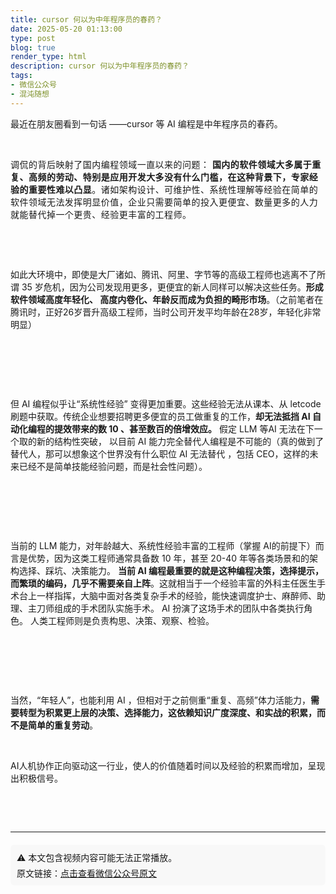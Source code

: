 ```yaml
---
title: cursor 何以为中年程序员的春药？
date: 2025-05-20 01:13:00
type: post
blog: true
render_type: html
description: cursor 何以为中年程序员的春药？
tags:
- 微信公众号
- 混沌随想
---
```


<p style="visibility: visible;">最近在朋友圈看到一句话 ——cursor 等 AI 编程是中年程序员的春药。</p><p style="visibility: visible;"><br style="visibility: visible;"></p><p style="visibility: visible;"><span style="background-color: transparent; caret-color: var(--weui-BRAND); letter-spacing: 0.034em; visibility: visible;">调侃的背后映射了国内编程领域一直以来的问题： <span style="font-weight: bold; visibility: visible;">国内的软件领域大多属于重复、高频的劳动、特别是应用开发大多没有什么门槛，在这种背景下，专家经验的重要性难以凸显</span>。诸如架构设计、可维护性、系统性理解等经验在简单的软件领域无法发挥明显价值，企业只需要简单的投入更便宜、数量更多的人力就能替代掉一个更贵、经验更丰富的工程师。</span><br style="visibility: visible;"></p><p style="visibility: visible;"><br style="visibility: visible;"></p><p style="visibility: visible;"><br style="visibility: visible;"></p><p style="visibility: visible;">如此大环境中，即使是大厂诸如、腾讯、阿里、字节等的高级工程师也逃离不了所谓 35 岁危机，因为公司发现用更多，更便宜的新人同样可以解决这些任务。<span style="font-weight: bold; visibility: visible;">形成软件领域高度年轻化、 高度内卷化、年龄反而成为负担的畸形市场</span>。（之前笔者在腾讯时，正好26岁晋升高级工程师，当时公司开发平均年龄在28岁，年轻化非常明显）</p><p style="visibility: visible;"><br style="visibility: visible;"></p><p style="visibility: visible;"><br style="visibility: visible;"></p><p style="visibility: visible;"><br style="visibility: visible;"></p><p style="visibility: visible;">但 AI 编程似乎让“系统性经验” 变得更加重要。这些经验无法从课本、从 letcode 刷题中获取。传统企业想要招聘更多便宜的员工做重复的工作，<span style="font-weight: bold; visibility: visible;">却无法抵挡 AI 自动化编程的提效带来的数 10 、甚至数百的倍增效应。</span> 假定 LLM 等AI 无法在下一个取的新的结构性突破， 以目前 AI 能力完全替代人编程是不可能的（真的做到了替代人，那可以想象这个世界没有什么职位 AI 无法替代 ，包括 CEO，这样的未来已经不是简单技能经验问题，而是社会性问题）。</p><p style="visibility: visible;"><br style="visibility: visible;"></p><p style="visibility: visible;"><br style="visibility: visible;"></p><p style="visibility: visible;"><br style="visibility: visible;"></p><p style="visibility: visible;">当前的 LLM 能力，对年龄越大、系统性经验丰富的工程师（掌握 AI的前提下）而言是优势，因为这类工程师通常具备数 10 年，甚至 20-40 年等各类场景和的架构选择、踩坑、决策能力。 <span style="font-weight: bold; visibility: visible;">当前 AI 编程最重要的就是这种编程决策，选择提示，而繁琐的编码，几乎不需要亲自上阵</span>。这就相当于一个经验丰富的外科主任医生手术台上一样指挥，大脑中面对各类复杂手术的经验，能快速调度护士、麻醉师、助理、主刀师组成的手术团队实施手术。 AI 扮演了这场手术的团队中各类执行角色。 人类工程师则是负责构思、决策、观察、检验。</p><p style="visibility: visible;"><br style="visibility: visible;"></p><p style="visibility: visible;"><br style="visibility: visible;"></p><p><br></p><p>当然，“年轻人”，也能利用 AI ，但相对于之前侧重“重复、高频”体力活能力，<span style="font-weight: bold;">需要转型为积累更上层的决策、选择能力，这依赖知识广度深度、和实战的积累，而不是简单的重复劳动</span>。</p><p><br></p><p>AI人机协作正向驱动这一行业，使人的价值随着时间以及经验的积累而增加，呈现出积极信号。</p><p><br></p><section class="mp_profile_iframe_wrp"><mp-common-profile class="custom_select_card mp_profile_iframe mp_common_widget js_wx_tap_highlight"              ></mp-common-profile></section><p><br></p><p style="display: none;"><mp-style-type ></mp-style-type></p>

<hr />

<div class="original-link" style="margin-top: 20px; padding: 10px; background-color: #f8f8f8; border-radius: 6px;">
  <p style="margin: 0; font-size: 14px;">⚠️ 本文包含视频内容可能无法正常播放。</p>
  <p style="margin: 5px 0 0; font-size: 14px;">原文链接：<a href="https://mp.weixin.qq.com/s/XqEwEhoY9Rq3rUG1XfRc7Q?token=1914505798&lang=zh_CN" target="_blank" rel="noopener noreferrer">点击查看微信公众号原文</a></p>
</div>
